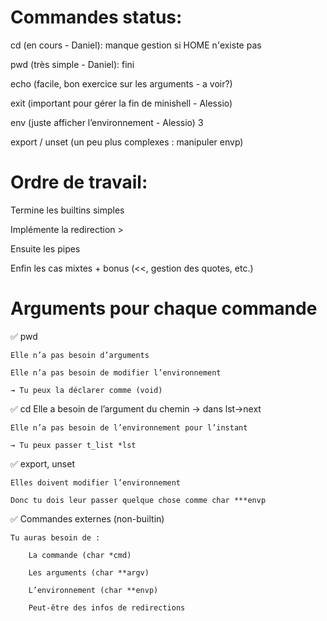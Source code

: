 # Commandes status:
cd (en cours - Daniel): manque gestion si HOME n'existe pas

pwd (très simple - Daniel): fini

echo (facile, bon exercice sur les arguments - a voir?)

exit (important pour gérer la fin de minishell - Alessio)

env (juste afficher l’environnement - Alessio)
3

export / unset (un peu plus complexes : manipuler envp)

# Ordre de travail:
Termine les builtins simples

Implémente la redirection >

Ensuite les pipes

Enfin les cas mixtes + bonus (<<, gestion des quotes, etc.)

# Arguments pour chaque commande
✅ pwd

    Elle n’a pas besoin d’arguments

    Elle n’a pas besoin de modifier l’environnement

    → Tu peux la déclarer comme (void)
✅ cd
    Elle a besoin de l’argument du chemin → dans lst->next

    Elle n’a pas besoin de l’environnement pour l’instant

    → Tu peux passer t_list *lst

✅ export, unset

    Elles doivent modifier l’environnement

    Donc tu dois leur passer quelque chose comme char ***envp

✅ Commandes externes (non-builtin)

    Tu auras besoin de :

        La commande (char *cmd)

        Les arguments (char **argv)

        L’environnement (char **envp)

        Peut-être des infos de redirections
